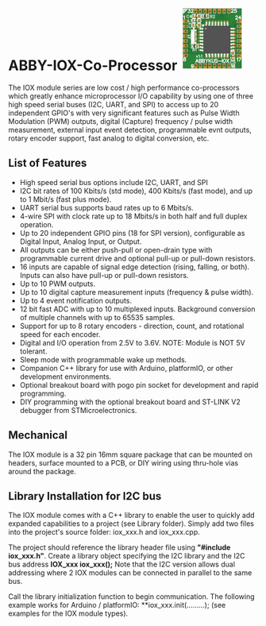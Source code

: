 # ABBY-IOX-Co-Processor ![](/Photos/IOX_TOP_VIEW_SMALL.png)
The IOX module series are low cost / high performance co-processors which greatly enhance microprocessor I/O capability by using one of three high speed serial buses (I2C, UART, and SPI) to access up to 20 independent GPIO's with very significant features such as Pulse Width Modulation (PWM) outputs, digital (Capture) frequency / pulse width measurement, external input event detection, programmable evnt outputs, rotary encoder support, fast analog to digital conversion, etc.

## List of Features
- High speed serial bus options include I2C, UART, and SPI
- I2C bit rates of 100 Kbits/s (std mode), 400 Kbits/s (fast mode), and up to 1 Mbit/s (fast plus mode).
- UART serial bus supports baud rates up to 6 Mbits/s.
- 4-wire SPI with clock rate up to 18 Mbits/s in both half and full duplex operation.
- Up to 20 independent GPIO pins (18 for SPI version), configurable as Digital Input, Analog Input, or Output.
- All outputs can be either push-pull or open-drain type with programmable current drive and optional pull-up or pull-down resistors.
- 16 inputs are capable of signal edge detection (rising, falling, or both). Inputs can also have pull-up or pull-down resistors.
- Up to 10 PWM outputs.
- Up to 10 digital capture measurement inputs (frequency & pulse width).
- Up to 4 event notification outputs.
- 12 bit fast ADC with up to 10 multiplexed inputs. Background conversion of multiple channels with up to 65535 samples.
- Support for up to 8 rotary encoders - direction, count, and rotational speed for each encoder.
- Digital and I/O operation from 2.5V to 3.6V. NOTE: Module is NOT 5V tolerant.
- Sleep mode with programmable wake up methods.
- Companion C++ library for use with Arduino, platformIO, or other development environments.
- Optional breakout board with pogo pin socket for development and rapid programming. 
- DIY programming with the optional breakout board and ST-LINK V2 debugger from STMicroelectronics.

## Mechanical 
The IOX module is a 32 pin 16mm square package that can be mounted on headers, surface mounted to a PCB, or DIY wiring using thru-hole vias around the package.

## Library Installation for I2C bus
The IOX module comes with a C++ library to enable the user to quickly add expanded capabilities to a project (see Library folder). Simply add two files into the project's source folder: iox_xxx.h and iox_xxx.cpp.

The project should reference the library header file using **"#include iox_xxx.h"**.
Create a library object specifying the I2C library and the I2C bus address **IOX_xxx iox_xxx();** Note that the I2C version allows dual addressing where 2 IOX modules can be connected in parallel to the same bus. 

Call the library initialization function to begin communication. The following example works for Arduino / platformIO:
**iox_xxx.init(.........); (see examples for the IOX module types).


